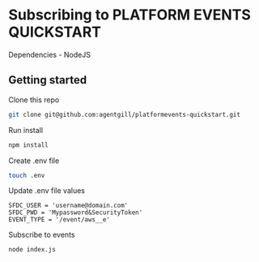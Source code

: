 # Subscribing to PLATFORM EVENTS QUICKSTART

Dependencies - NodeJS

## Getting started

Clone this repo

```bash
git clone git@github.com:agentgill/platformevents-quickstart.git
```

Run install

```bash
npm install
```

Create .env file

```bash
touch .env
```

Update .env file values

```env
SFDC_USER = 'username@domain.com'
SFDC_PWD = 'Mypassword&SecurityToken'
EVENT_TYPE = '/event/aws__e'
```

Subscribe to events

```bash
node index.js
```
